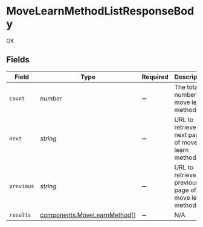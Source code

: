 # MoveLearnMethodListResponseBody

OK


## Fields

| Field                                                                      | Type                                                                       | Required                                                                   | Description                                                                | Example                                                                    |
| -------------------------------------------------------------------------- | -------------------------------------------------------------------------- | -------------------------------------------------------------------------- | -------------------------------------------------------------------------- | -------------------------------------------------------------------------- |
| `count`                                                                    | *number*                                                                   | :heavy_minus_sign:                                                         | The total number of move learn methods.                                    | 3                                                                          |
| `next`                                                                     | *string*                                                                   | :heavy_minus_sign:                                                         | URL to retrieve the next page of move learn methods.                       | https://pokeapi.co/api/v2/move-learn-method/?offset=20&limit=20            |
| `previous`                                                                 | *string*                                                                   | :heavy_minus_sign:                                                         | URL to retrieve the previous page of move learn methods.                   |                                                                            |
| `results`                                                                  | [components.MoveLearnMethod](../../models/components/movelearnmethod.md)[] | :heavy_minus_sign:                                                         | N/A                                                                        |                                                                            |